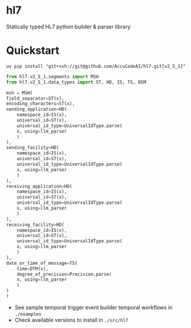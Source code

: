# hl7
Statically typed HL7 python builder & parser library 

# Quickstart
```
uv pip install "git+ssh://git@github.com/AccuCodeAI/hl7.git[v2_5_1]"
```

```py
from hl7.v2_5_1.segments import MSH
from hl7.v2_5_1.data_types import ST, HD, IS, TS, DSM

msh = MSH(
field_separator=ST(x),
encoding_characters=ST(x),
sending_application=HD(
    namespace_id=IS(x),
    universal_id=ST(x),
    universal_id_type=UniversalIdType.parse(
	x, using=llm_parser
    )
),
sending_facility=HD(
    namespace_id=IS(x),
    universal_id=ST(x),
    universal_id_type=UniversalIdType.parse(
	x, using=llm_parser
    )
),
receiving_application=HD(
    namespace_id=IS(x),
    universal_id=ST(x),
    universal_id_type=UniversalIdType.parse(
	x, using=llm_parser
    )
),
receiving_facility=HD(
    namespace_id=IS(x),
    universal_id=ST(x),
    universal_id_type=UniversalIdType.parse(
	x, using=llm_parser
    )
),
date_or_time_of_message=TS(
    time=DTM(x),
    degree_of_precision=Precision.parse(
	x, using=llm_parser
    )
)
)
```

- See sample temporal trigger event builder temporal workflows in `./examples`
- Check available versions to install in `./src/hl7`
